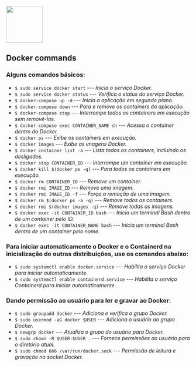 <img height="100em" src="https://upload.wikimedia.org/wikipedia/commons/thumb/4/4e/Docker_%28container_engine%29_logo.svg/1280px-Docker_%28container_engine%29_logo.svg.png" >

## Docker commands

### Alguns comandos básicos:

- `$ sudo service docker start` --- _Inicia o serviço Docker._
- `$ sudo service docker status` --- _Verifica o status do serviço Docker._
- `$ docker-compose up -d` --- _Inicia a aplicação em segundo plano._
- `$ docker-compose down` --- _Para e remove os containers da aplicação._
- `$ docker-compose stop` --- _Interrompe todos os containers em execução sem removê-los._
- `$ docker-compose exec CONTAINER_NAME sh` --- _Acessa o container dentro do Docker._
- `$ docker ps` --- _Exibe os containers em execução._
- `$ docker images` --- _Exibe as imagens Docker._
- `$ docker container list -a` --- _Lista todos os containers, incluindo os desligados._
- `$ docker stop CONTAINER_ID` --- _Interrompe um container em execução._
- `$ docker kill $(docker ps -q)` --- _Para todos os containers em execução._
- `$ docker rm CONTAINER_ID` --- _Remove um container._
- `$ docker rmi IMAGE_ID` --- _Remove uma imagem._
- `$ docker rmi IMAGE_ID -f` --- _Força a remoção de uma imagem._
- `$ docker rm $(docker ps -a -q)` --- _Remove todos os containers._
- `$ docker rmi $(docker images -q)` --- _Remove todas as imagens._
- `$ docker exec -it CONTAINER_ID bash` --- _Inicia um terminal Bash dentro de um container pelo ID._
- `$ docker exec -it CONTAINER_NAME bash` --- _Inicia um terminal Bash dentro de um container pelo nome._

### Para iniciar automaticamente o Docker e o Containerd na inicialização de outras distribuições, use os comandos abaixo:

- `$ sudo systemctl enable docker.service` --- _Habilita o serviço Docker para iniciar automaticamente._
- `$ sudo systemctl enable containerd.service` --- _Habilita o serviço Containerd para iniciar automaticamente._

### Dando permissão ao usuário para ler e gravar ao Docker:

- `$ sudo groupadd docker` --- _Adiciona e verifica o grupo Docker._
- `$ sudo usermod -aG docker $USER` --- _Adiciona o usuário ao grupo Docker._
- `$ newgrp docker` --- _Atualiza o grupo do usuário para Docker._
- `$ sudo chown -R $USER:$USER .` --- _Fornece permissões ao usuário para o diretório atual._
- `$ sudo chmod 666 /var/run/docker.sock` --- _Permissão de leitura e gravação no socket Docker._
